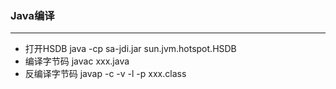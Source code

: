 ### Java编译

----------------------------------

* 打开HSDB  java -cp sa-jdi.jar sun.jvm.hotspot.HSDB
* 编译字节码 javac xxx.java
* 反编译字节码  javap -c -v -l -p  xxx.class